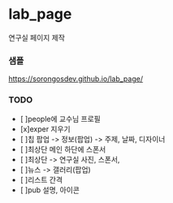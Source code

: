 # lab_page

연구실 페이지 제작

### 샘플

https://sorongosdev.github.io/lab_page/

### TODO

- [ ]people에 교수님 프로필
- [x]exper 지우기
- [ ]칩 팝업 -> 정보(팝업) -> 주제, 날짜, 디자이너
- [ ]최상단 메인 하단에 스폰서
- [ ]최상단 -> 연구실 사진, 스폰서,
- [ ]뉴스 -> 갤러리(팝업)
- [ ]리스트 간격
- [ ]pub 설명, 아이콘
